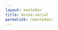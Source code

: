 ```yaml
---
layout: mastodon
title: burma.social
permalink: /mastodon/
---
```


  <link rel="stylesheet" href="../assets/css/mastodon-timeline.css" />
  <!-- Embed Google Fonts -->
  <link href='https://fonts.googleapis.com/css2?family=Open+Sans' rel='stylesheet'/>
  <link href='https://fonts.googleapis.com/css2?family=Merriweather' rel='stylesheet'/>
  <style>
    * {
      box-sizing: border-box;
    }
    .dummy-main-container {
      display: flex;
      flex-direction: row;
      gap: 2rem;
      height: 100%;
      justify-content: center;
      align-items: center;
      padding: 1rem;
    }
    .dummy-wrapper-text,
    .dummy-wrapper-timeline {
        width: 100%;
        /* max-width: 30rem; */
        height: calc(100% - 4rem);
        padding: 0 1rem;
      }
    .dummy-wrapper-text h1,
    .dummy-wrapper-text h2,
    .dummy-wrapper-text p {
      margin: 0 0 1rem 0;
    }
    .dummy-wrapper-text pre {
      display: flex;
      background: black;
      border-left: 3px solid yellowgreen;
      color: yellowgreen;
      page-break-inside: avoid;
      font-family: monospace;
      line-height: 1.5;
      max-width: 100%;
      overflow: auto;
      word-wrap: break-word;
    }
    .dummy-wrapper-text hr {
      margin: 2rem 0;
    }
    .mt-post {
      font: normal normal 14px Open Sans, Verdana, sans-serif;
        font-size: 1.0rem;
    }
    .mt-post a {
        color: gray;
      }
    .mt-post span {
      color: gray;
    }
    .mt-post-preview-provider,
    .mt-post-preview-author {
      font: normal normal 14px Open Sans, Verdana, sans-serif;
        font-size: 0.8rem;
      /* margin: 0 1rem 0 1rem; */
    }
    .mt-post-preview-title {
      font: normal normal 24px Merriweather, Georgia, serif;
      font-size: 1.0rem;
      /* margin: 0 1rem 0 1rem; */
    }
    .mt-footer {
      display: none;
    }
  </style>

  <body>
      <div class="dummy-wrapper-timeline">
        <!-- Mastodon Timeline -->
        <div id="mt-container" class="mt-container">
          <div class="mt-body" role="feed">
            <div class="mt-loading-spinner"></div>
          </div>
        </div>
      </div>
    <script src="../assets/js/mastodon-timeline.js"></script>
    <script>
      const myTimeline = new MastodonTimeline({
        instanceUrl: "https://burma.social",
        timelineType: "profile",
        userId: "109817623251702567",
        profileName: "@pyaephyohein",
        markdownBlockquote: true,
        hideReplies: true
        maxNbPostFetch: "200",
        maxNbPostShow: "200",
      });
    </script>
  </body>
